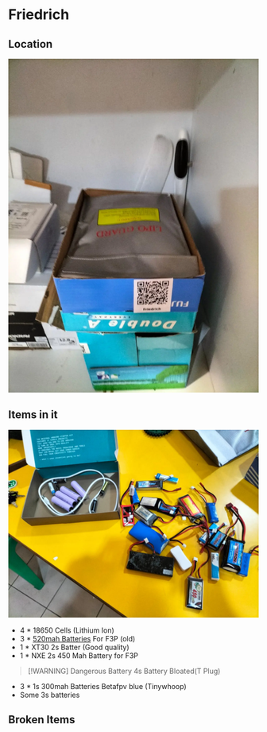 # Friedrich

## Location
![](Friedrich-20241027180703003.webp)
## Items in it
![](Friedrich-20241027180824811.webp)
- 4 * 18650 Cells (Lithium Ion)
- 3 * [520mah Batteries](Batteries.md#^2aa2e1) For F3P (old)
- 1 * XT30 2s Batter (Good quality)
- 1 * NXE 2s 450 Mah Battery for F3P

> [!WARNING] Dangerous Battery
> 4s Battery Bloated(T Plug)
- 3 * 1s 300mah Batteries Betafpv blue (Tinywhoop)
- Some 3s batteries

## Broken Items
